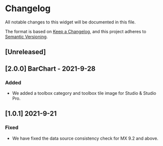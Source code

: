 # Changelog
All notable changes to this widget will be documented in this file.

The format is based on [Keep a Changelog](https://keepachangelog.com/en/1.0.0/), and this project adheres to [Semantic Versioning](https://semver.org/spec/v2.0.0.html).

## [Unreleased]

## [2.0.0] BarChart - 2021-9-28

### Added
 - We added a toolbox category and toolbox tile image for Studio & Studio Pro.

## [1.0.1] 2021-9-21

### Fixed
- We have fixed the data source consistency check for MX 9.2 and above.
